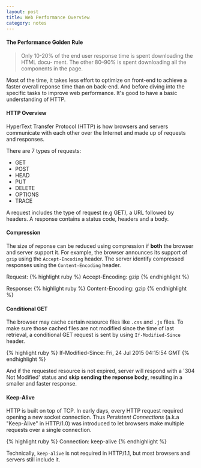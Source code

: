```yaml
---
layout: post
title: Web Performance Overview
category: notes
---
```


#### The Performance Golden Rule
> Only 10-20% of the end user response time is spent downloading the HTML docu- ment. The other 80–90% is spent downloading all the components in the page.

Most of the time, it takes less effort to optimize on front-end to achieve a faster overall reponse time than on back-end. And before diving into the specific tasks to improve web performance. It's good to have a basic understanding of HTTP.

#### HTTP Overview
HyperText Transfer Protocol (HTTP) is how browsers and servers communicate with each other over the Internet and made up of requests and responses.

There are 7 types of requests:

- GET
- POST
- HEAD
- PUT
- DELETE
- OPTIONS
- TRACE

A request includes the type of request (e.g GET), a URL followed by headers. A response contains a status code, headers and a body.

#### Compression
The size of reponse can be reduced using compression if **both** the browser and server support it. For example, the browser announces its support of `gzip` using the `Accept-Encoding` header. The server identify compressed responses using the `Content-Encoding` header.

Request:
{% highlight ruby %}
  Accept-Encoding: gzip
{% endhighlight %}

Response:
{% highlight ruby %}
  Content-Encoding: gzip
{% endhighlight %}

#### Conditional GET
The browser may cache certain resource files like `.css` and `.js` files. To make sure those cached files are not modified since the time of last retrieval, a conditional GET request is sent by using `If-Modified-Since` header.

{% highlight ruby %}
  If-Modified-Since: Fri, 24 Jul 2015 04:15:54 GMT
{% endhighlight %}

And if the requested resource is not expired, server will respond with a '304 Not Modified' status and **skip sending the reponse body**, resulting in a smaller and faster response.

#### Keep-Alive
HTTP is built on top of TCP. In early days, every HTTP request required opening a new socket connection. Thus *Persistent Connections* (a.k.a "Keep-Alive" in HTTP/1.0) was introduced to let browsers make multiple requests over a single connection.

{% highlight ruby %}
  Connection: keep-alive
{% endhighlight %}

Technically, `keep-alive` is not required in HTTP/1.1, but most browsers and servers still include it.



